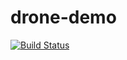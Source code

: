 # drone-demo
[![Build Status](http://106.52.77.233/api/badges/chenly2114/drone-demo/status.svg)](http://106.52.77.233/chenly2114/drone-demo)